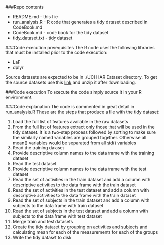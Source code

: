 ###Repo contents
* README.md - this file  
* run_analysis.R - R code that generates a tidy dataset described in CodeBook.md  
* CodeBook.md - code book for the tidy dataset  
* tidy_dataset.txt - tidy dataset  
  
###Code execution prerequisites
The R code uses the following libraries that must be installed prior to the code 
execution:  

* LaF  
* dplyr  

Source datasets are expected to be in ./UCI HAR Dataset directory. To get the 
source datasets use this [link](https://d396qusza40orc.cloudfront.net/getdata%2Fprojectfiles%2FUCI%20HAR%20Dataset.zip) and unzip it after downloading.

###Code execution
To execute the code simply source it in your R environment.

###Code explanation
The code is commented in great detail in run_analysis.R These are the steps that 
produce a file with the tidy dataset: 

1. Load the full list of features available in the raw datasets  
2. From the full list of features extract only those that will be used in the 
tidy dataset. It is a two-step process followed by sorting to make sure the 
similarly named variables are grouped together. Otherwise all mean() variables 
would be separated from all std() variables  
3. Read the training dataset  
4. Provide descriptive column names to the data frame with the training dataset  
5. Read the test dataset  
6. Provide descriptive column names to the data frame with the test dataset  
7. Read the set of activities in the train dataset and add a column with 
descriptive activities to the data frame with the train dataset  
8. Read the set of activities in the test dataset and add a column with 
descriptive activities to the data frame with the train dataset  
9. Read the set of subjects in the train dataset and add a column with subjects 
to the data frame with train dataset  
10. Read the set of subjects in the test dataset and add a column with subjects 
to the data frame with test dataset  
11. Merge train and test datasets  
12. Create the tidy dataset by grouping on activities and subjects and 
calculating mean for each of the measurements for each of the groups  
13. Write the tidy dataset to disk  


